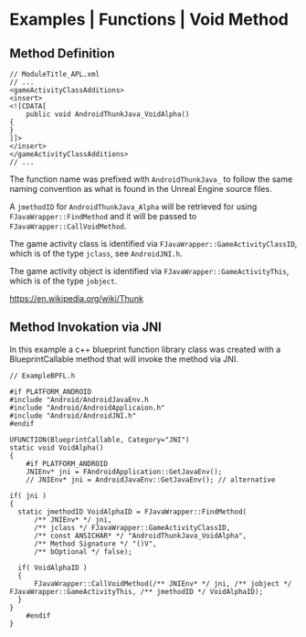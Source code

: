 # Examples | Functions | Void Method

## Method Definition

    // ModuleTitle_APL.xml
    // ...
    <gameActivityClassAdditions>
    <insert>
    <![CDATA[
    	public void AndroidThunkJava_VoidAlpha()
	{
	}
    ]]>
    </insert>
    </gameActivityClassAdditions>
    // ...

The function name was prefixed with `AndroidThunkJava_` to follow the same naming convention as what is
found in the Unreal Engine source files.

A `jmethodID` for `AndroidThunkJava_Alpha` will be retrieved for using `FJavaWrapper::FindMethod` and
it will be passed to `FJavaWrapper::CallVoidMethod`.

The game activity class is identified via `FJavaWrapper::GameActivityClassID`, which is of the type `jclass`,
see `AndroidJNI.h`.

The game activity object is identified via `FJavaWrapper::GameActivityThis`, which is of the type `jobject`.

https://en.wikipedia.org/wiki/Thunk

## Method Invokation via JNI

In this example a c++ blueprint function library class was created with a BlueprintCallable method that will
invoke the method via JNI.

    // ExampleBPFL.h

    #if PLATFORM_ANDROID
    #include "Android/AndroidJavaEnv.h
    #include "Android/AndroidApplicaion.h"
    #include "Android/AndroidJNI.h"
    #endif

    UFUNCTION(BlueprintCallable, Category="JNI")
    static void VoidAlpha()
    {
        #if PLATFORM_ANDROID
        JNIEnv* jni = FAndroidApplication::GetJavaEnv();
        // JNIEnv* jni = AndroidJavaEnv::GetJavaEnv(); // alternative 

	if( jni )
	{
	  static jmethodID VoidAlphaID = FJavaWrapper::FindMethod(
	      /** JNIEnv* */ jni, 
	      /** jclass */ FJavaWrapper::GameActivityClassID, 
	      /** const ANSICHAR* */ "AndroidThunkJava_VoidAlpha", 
	      /** Method Signature */ "()V", 
	      /** bOptional */ false);

	  if( VoidAlphaID )
	  {
	      FJavaWrapper::CallVoidMethod(/** JNIEnv* */ jni, /** jobject */ FJavaWrapper::GameActivityThis, /** jmethodID */ VoidAlphaID);
	  }
	}
        #endif
    }


